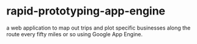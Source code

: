 # rapid-prototyping-app-engine

a web application to map out trips and plot specific businesses along the route every fifty miles or so using Google App Engine.  

